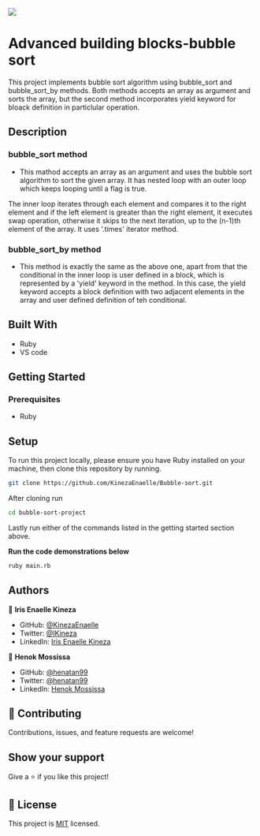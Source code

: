 ![](https://img.shields.io/badge/Microverse-blueviolet)

# Advanced building blocks-bubble sort

This project implements bubble sort algorithm using bubble_sort and bubble_sort_by methods. Both methods accepts an array as argument and sorts the array, but the second method incorporates yield keyword for bloack definition in particlular operation. 

## Description 
### bubble_sort method 
- This mathod accepts an array as an argument and uses the bubble sort algorithm to sort the given array. It has nested loop with an outer loop which keeps looping until a flag is true.

The inner loop iterates through each element and compares it to the right element and if the left element is greater than the right element, it executes swap operation, otherwise it skips to the next iteration, up to the (n-1)th element of the array. It uses '.times' iterator method. 

### bubble_sort_by method
- This method is exactly the same as the above one, apart from that the conditional in the inner loop is user defined in a block, which is represented by a 'yield' keyword in the method. In this case, the yield keyword accepts a block definition with two adjacent elements in the array and user defined definition of teh conditional. 

## Built With

- Ruby
- VS code

## Getting Started

### Prerequisites

- Ruby

## Setup

To run this project locally, please ensure you have Ruby installed on your machine, then clone this repository by running.

```bash
git clone https://github.com/KinezaEnaelle/Bubble-sort.git
```

After cloning run

```bash
cd bubble-sort-project
```

Lastly run either of the commands listed in the getting started section above.

**Run the code demonstrations below**

```bash
ruby main.rb
```

## Authors

👤 **Iris Enaelle Kineza**

- GitHub: [@KinezaEnaelle](https://github.com/KinezaEnaelle)
- Twitter: [@IKineza](https://twitter.com/IKineza)
- LinkedIn: [Iris Enaelle Kineza](https://www.linkedin.com/in/iris-enaelle-kineza-25a676187/)

👤 **Henok Mossissa**

- GitHub: [@henatan99](https://github.com/henatan99)
- Twitter: [@henatan99](https://twitter.com/henatan99)
- LinkedIn: [Henok Mossissa](https://www.linkedin.com/in/henok-mekonnen-2a251613/)


## 🤝 Contributing

Contributions, issues, and feature requests are welcome!

## Show your support

Give a ⭐️ if you like this project!

## 📝 License

This project is [MIT](./LICENSE) licensed.
